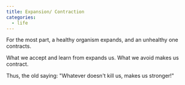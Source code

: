 ```yaml
---
title: Expansion/ Contraction
categories:
  - life
---
```


For the most part,
a healthy organism expands,
and an unhealthy one contracts.

What we accept and learn from
expands us.
What we avoid
makes us contract.

Thus,
the old saying:
"Whatever doesn't kill us,
makes us stronger!"

